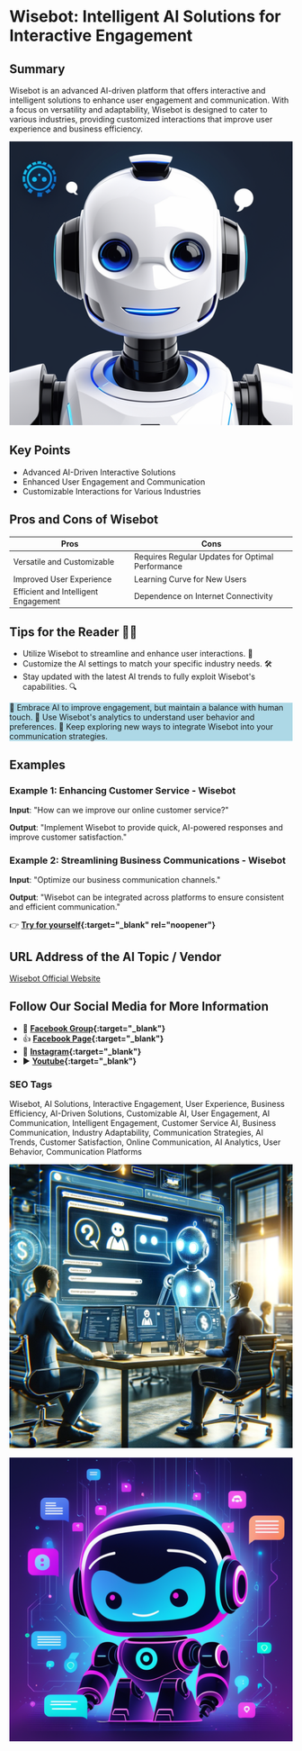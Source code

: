 
# Wisebot: Intelligent AI Solutions for Interactive Engagement

## Summary
Wisebot is an advanced AI-driven platform that offers interactive and intelligent solutions to enhance user engagement and communication. With a focus on versatility and adaptability, Wisebot is designed to cater to various industries, providing customized interactions that improve user experience and business efficiency.

![Alt text](wisebotai1.webp)

## Key Points
- Advanced AI-Driven Interactive Solutions
- Enhanced User Engagement and Communication
- Customizable Interactions for Various Industries

## Pros and Cons of Wisebot
| Pros | Cons |
|------|------|
| Versatile and Customizable | Requires Regular Updates for Optimal Performance |
| Improved User Experience | Learning Curve for New Users |
| Efficient and Intelligent Engagement | Dependence on Internet Connectivity |

## Tips for the Reader 🤖💬
- Utilize Wisebot to streamline and enhance user interactions. 🌟
- Customize the AI settings to match your specific industry needs. 🛠️
- Stay updated with the latest AI trends to fully exploit Wisebot's capabilities. 🔍

<div style="background-color:lightblue;">
🔹 Embrace AI to improve engagement, but maintain a balance with human touch.
🔹 Use Wisebot's analytics to understand user behavior and preferences.
🔹 Keep exploring new ways to integrate Wisebot into your communication strategies.
</div>

## Examples
### Example 1: Enhancing Customer Service - Wisebot
**Input**: 
"How can we improve our online customer service?"

**Output**: 
"Implement Wisebot to provide quick, AI-powered responses and improve customer satisfaction."

### Example 2: Streamlining Business Communications - Wisebot
**Input**: 
"Optimize our business communication channels."

**Output**: 
"Wisebot can be integrated across platforms to ensure consistent and efficient communication."

👉 **[Try for yourself](https://wizebot.tv/en/index){:target="_blank" rel="noopener"}**

## URL Address of the AI Topic / Vendor
[Wisebot Official Website](https://wizebot.tv/en/index)

## Follow Our Social Media for More Information
- 📘 **[Facebook Group](https://www.facebook.com/groups/trionxai){:target="_blank"}**
- 👍 **[Facebook Page](https://www.facebook.com/ai.trionxai){:target="_blank"}**
- 📸 **[Instagram](https://www.instagram.com/trionxai/){:target="_blank"}**
- ▶️ **[Youtube](https://www.youtube.com/@robotdocs/){:target="_blank"}**


### SEO Tags
Wisebot, AI Solutions, Interactive Engagement, User Experience, Business Efficiency, AI-Driven Solutions, Customizable AI, User Engagement, AI Communication, Intelligent Engagement, Customer Service AI, Business Communication, Industry Adaptability, Communication Strategies, AI Trends, Customer Satisfaction, Online Communication, AI Analytics, User Behavior, Communication Platforms

![Alt text](wisebotai.webp)

![Alt text](wisebot.webp)